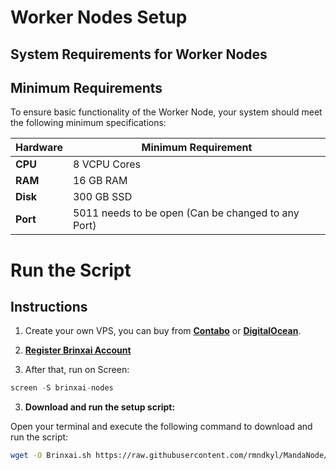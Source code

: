 # Worker Nodes Setup

## System Requirements for Worker Nodes

## Minimum Requirements
To ensure basic functionality of the Worker Node, your system should meet the following minimum specifications:

| **Hardware** | **Minimum Requirement** |
|--------------|-------------------------|
| **CPU**      | 8 VCPU Cores                 |
| **RAM**      | 16 GB RAM                   |
| **Disk**     | 300 GB SSD                 |
| **Port**| 5011 needs to be open (Can be changed to any Port)





# Run the Script
## Instructions

1. Create your own VPS, you can buy from **[Contabo](https://contabo.com/)** or **[DigitalOcean](https://m.do.co/c/5423032133fa)**.

2. **[Register Brinxai Account](https://workers.brinxai.com/register.php)**

2. After that, run on Screen:
```python
screen -S brinxai-nodes
```
3. **Download and run the setup script:**

Open your terminal and execute the following command to download and run the script:

   ```sh
   wget -O Brinxai.sh https://raw.githubusercontent.com/rmndkyl/MandaNode/main/Brinxai-Nodes/Brinxai.sh && chmod +x Brinxai.sh && sed -i 's/\r$//' Brinxai.sh && ./Brinxai.sh
   ```
